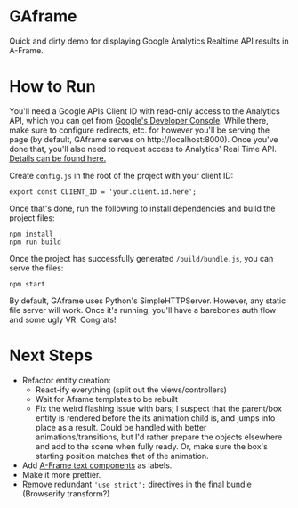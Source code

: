 # GAframe

Quick and dirty demo for displaying Google Analytics Realtime API results in A-Frame.

# How to Run

You'll need a Google APIs Client ID with read-only access to the Analytics API, which you can get from [Google's Developer Console](https://console.developers.google.com). While there, make sure to configure redirects, etc. for however you'll be serving the page (by default, GAframe serves on http://localhost:8000). Once you've done that, you'll also need to request access to Analytics' Real Time API. [Details can be found here.](https://developers.google.com/analytics/devguides/reporting/realtime/v3/)

Create `config.js` in the root of the project with your client ID:

````
export const CLIENT_ID = 'your.client.id.here';
````

Once that's done, run the following to install dependencies and build the project files:

````
npm install
npm run build
````

Once the project has successfully generated `/build/bundle.js`, you can serve the files:

````
npm start
````

By default, GAframe uses Python's SimpleHTTPServer. However, any static file server will work. Once it's running, you'll have a barebones auth flow and some ugly VR. Congrats!

# Next Steps

* Refactor entity creation:
	* React-ify everything (split out the views/controllers)
	* Wait for Aframe templates to be rebuilt
	* Fix the weird flashing issue with bars; I suspect that the parent/box entity is rendered before the its animation child is, and jumps into place as a result. Could be handled with better animations/transitions, but I'd rather prepare the objects elsewhere and add to the scene when fully ready. Or, make sure the box's starting position matches that of the animation.
* Add [A-Frame text components](https://github.com/ngokevin/aframe-text-component) as labels.
* Make it more prettier.
* Remove redundant `'use strict';` directives in the final bundle (Browserify transform?)
